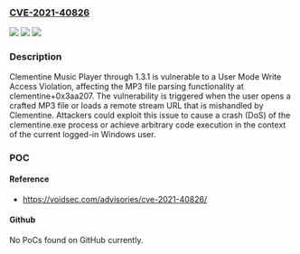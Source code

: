 ### [CVE-2021-40826](https://cve.mitre.org/cgi-bin/cvename.cgi?name=CVE-2021-40826)
![](https://img.shields.io/static/v1?label=Product&message=n%2Fa&color=blue)
![](https://img.shields.io/static/v1?label=Version&message=n%2Fa&color=blue)
![](https://img.shields.io/static/v1?label=Vulnerability&message=n%2Fa&color=brighgreen)

### Description

Clementine Music Player through 1.3.1 is vulnerable to a User Mode Write Access Violation, affecting the MP3 file parsing functionality at clementine+0x3aa207. The vulnerability is triggered when the user opens a crafted MP3 file or loads a remote stream URL that is mishandled by Clementine. Attackers could exploit this issue to cause a crash (DoS) of the clementine.exe process or achieve arbitrary code execution in the context of the current logged-in Windows user.

### POC

#### Reference
- https://voidsec.com/advisories/cve-2021-40826/

#### Github
No PoCs found on GitHub currently.

